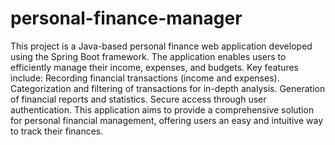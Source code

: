 # personal-finance-manager
 This project is a Java-based personal finance web application developed using the Spring Boot framework. The application enables users to efficiently manage their income, expenses, and budgets. Key features include: Recording financial transactions (income and expenses). Categorization and filtering of transactions for in-depth analysis. Generation of financial reports and statistics. Secure access through user authentication. This application aims to provide a comprehensive solution for personal financial management, offering users an easy and intuitive way to track their finances.
